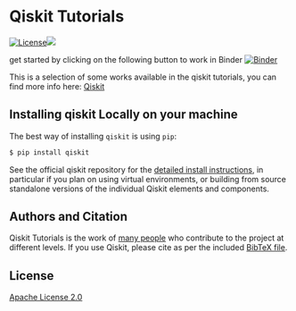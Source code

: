 # Qiskit Tutorials

[![License](https://img.shields.io/github/license/Qiskit/qiskit-tutorials.svg?style=popout-square)](https://opensource.org/licenses/Apache-2.0)[![](https://img.shields.io/github/release/Qiskit/qiskit-tutorials.svg?style=popout-square)](https://github.com/Qiskit/qiskit-tutorials/releases)

get started by clicking on the following button to work in Binder
[![Binder](https://mybinder.org/badge_logo.svg)](https://mybinder.org/v2/gh/Fedacc/q-workshop/master)

This is a selection of some works available in the qiskit tutorials, you can find more info here: [Qiskit](https://www.qiskit.org/)

## Installing qiskit Locally on your machine
The best way of installing `qiskit` is using `pip`:

```bash
$ pip install qiskit
```

See the official qiskit repository for the [detailed install instructions](https://github.com/Qiskit/qiskit/blob/master/docs/install.rst), in particular if you plan on using virtual environments, or building from source standalone versions of the individual Qiskit elements and components.


## Authors and Citation

Qiskit Tutorials is the work of [many people](https://github.com/Qiskit/qiskit-tutorials/graphs/contributors) who contribute
to the project at different levels. If you use Qiskit, please cite as per the included [BibTeX file](https://github.com/Qiskit/qiskit/blob/master/Qiskit.bib).

## License

[Apache License 2.0](LICENSE.txt)
